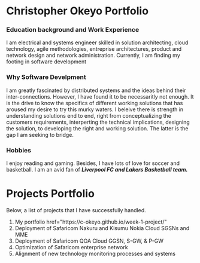 # Christopher Okeyo Portfolio

### Education background and Work Experience

<p>I am electrical and systems engineer skilled in solution architecting, cloud technology, agile methodologies, entreprise architectures, product and network design and network administration. Currently, I am finding my footing in software development</p>

### Why Software Develpment

<p>I am greatly fascinated by distributed systems and the ideas behind their inter-connections. However, I have found it to be necessaritly not enough. It is the drive to know the specifics of different working solutions that has aroused my desire to try this murky waters. I beleive there is strength in understanding solutions end to end, right from conceptualizing the customers requirements, interperting the technical implications, designing the solution, to developing the right and working solution. The latter is the gap I am seeking to bridge.</p>

### Hobbies

<p>I enjoy reading and gaming. Besides, I have lots of love for soccer and basketball. I am an avid fan of <strong><em> Liverpool FC and Lakers Basketball team.</em> </strong> </p>

# Projects Portfolio

<p>Below, a list of projects that I have successfully handled.</p>
    <ol>
        <li>My portfolio  href="https://c-okeyo.github.io/week-1-project/"</li>
        <li>Deployment of Safaricom Nakuru and Kisumu Nokia Cloud SGSNs and MME</li>
        <li>Deployment of Safaricom QOA Cloud GGSN, S-GW, & P-GW</li>
        <li>Optimization of Safaricom enterprise network</li>
        <li>Alignment of new technology monitoring processes and systems</li>
    </ol>